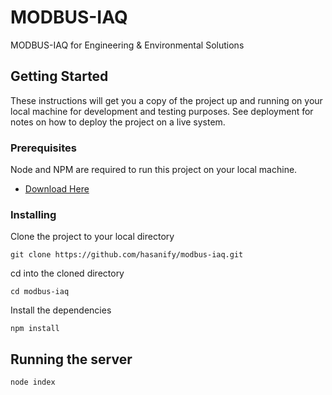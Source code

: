 # MODBUS-IAQ

MODBUS-IAQ for Engineering & Environmental Solutions

## Getting Started

These instructions will get you a copy of the project up and running on your local machine for development and testing purposes. See deployment for notes on how to deploy the project on a live system.

### Prerequisites

Node and NPM are required to run this project on your local machine.
* [Download Here](https://nodejs.org/en/)

### Installing

Clone the project to your local directory 

```
git clone https://github.com/hasanify/modbus-iaq.git
```

cd into the cloned directory

```
cd modbus-iaq
```

Install the dependencies

```
npm install
```

## Running the server

```
node index
```


